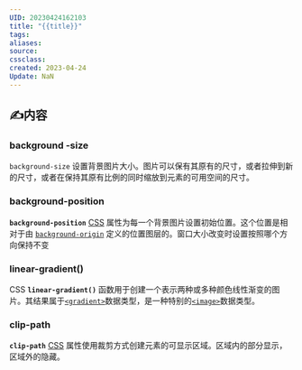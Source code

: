 ```yaml
---
UID: 20230424162103 
title: "{{title}}"
tags: 
aliases: 
source: 
cssclass: 
created: 2023-04-24
Update: NaN
---
```


## ✍内容

### background -size
 `background-size` 设置背景图片大小。图片可以保有其原有的尺寸，或者拉伸到新的尺寸，或者在保持其原有比例的同时缩放到元素的可用空间的尺寸。
### background-position
 **`background-position`** [CSS](https://developer.mozilla.org/zh-CN/docs/Web/CSS) 属性为每一个背景图片设置初始位置。这个位置是相对于由 [`background-origin`](https://developer.mozilla.org/zh-CN/docs/Web/CSS/background-origin) 定义的位置图层的。窗口大小改变时设置按照哪个方向保持不变
 ### linear-gradient()
 CSS **`linear-gradient()`** 函数用于创建一个表示两种或多种颜色线性渐变的图片。其结果属于[`<gradient>`](https://developer.mozilla.org/zh-CN/docs/Web/CSS/gradient)数据类型，是一种特别的[`<image>`](https://developer.mozilla.org/zh-CN/docs/Web/CSS/image)数据类型。

### clip-path
**`clip-path`** [CSS](https://developer.mozilla.org/zh-CN/docs/Web/CSS) 属性使用裁剪方式创建元素的可显示区域。区域内的部分显示，区域外的隐藏。


